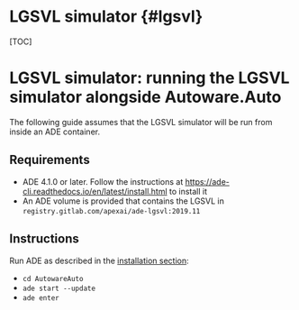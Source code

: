 LGSVL simulator {#lgsvl}
========

[TOC]

# LGSVL simulator: running the LGSVL simulator alongside Autoware.Auto

The following guide assumes that the LGSVL simulator will be run from inside an ADE container.

## Requirements

- ADE 4.1.0 or later. Follow the instructions at https://ade-cli.readthedocs.io/en/latest/install.html to install it
- An ADE volume is provided that contains the LGSVL in `registry.gitlab.com/apexai/ade-lgsvl:2019.11`

## Instructions

Run ADE as described in the [installation section](installation-and-development.html#installation-and-development-install-ade):

* `cd AutowareAuto`
* `ade start --update`
* `ade enter`
